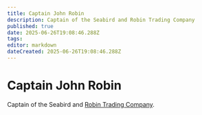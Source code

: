 ```yaml
---
title: Captain John Robin
description: Captain of the Seabird and Robin Trading Company
published: true
date: 2025-06-26T19:08:46.288Z
tags: 
editor: markdown
dateCreated: 2025-06-26T19:08:46.288Z
---
```


# Captain John Robin
Captain of the Seabird and [Robin Trading Company](/organizations/robin-trading-company).